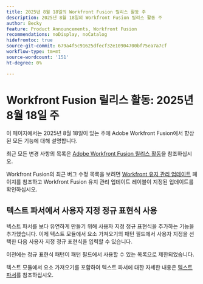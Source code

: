 ```yaml
---
title: 2025년 8월 18일의 Workfront Fusion 릴리스 활동 주
description: 2025년 8월 18일의 Workfront Fusion 릴리스 활동 주
author: Becky
feature: Product Announcements, Workfront Fusion
recommendations: noDisplay, noCatalog
hidefromtoc: true
source-git-commit: 679a4f5c91625dfecf32e10904700bf75ea7a7cf
workflow-type: tm+mt
source-wordcount: '151'
ht-degree: 0%

---
```


# Workfront Fusion 릴리스 활동: 2025년 8월 18일 주

이 페이지에서는 2025년 8월 18일이 있는 주에 Adobe Workfront Fusion에서 향상된 모든 기능에 대해 설명합니다.

최근 모든 변경 사항의 목록은 [Adobe Workfront Fusion 릴리스 활동](/help/workfront-fusion/fusion-product-releases/fusion-release-activity.md)을 참조하십시오.

Workfront Fusion의 최근 버그 수정 목록을 보려면 [Workfront 유지 관리 업데이트](https://experienceleague.adobe.com/ko/docs/workfront-known-issues/releases/current-updates) 페이지를 참조하고 Workfront Fusion 유지 관리 업데이트 레이블이 지정된 업데이트를 확인하십시오.

## 텍스트 파서에서 사용자 지정 정규 표현식 사용

텍스트 파서를 보다 유연하게 만들기 위해 사용자 지정 정규 표현식을 추가하는 기능을 추가했습니다. 이제 텍스트 모듈에서 요소 가져오기의 패턴 필드에서 사용자 지정을 선택한 다음 사용자 지정 정규 표현식을 입력할 수 있습니다.

이전에는 정규 표현식 패턴이 패턴 필드에서 사용할 수 있는 목록으로 제한되었습니다.

텍스트 모듈에서 요소 가져오기를 포함하여 텍스트 파서에 대한 자세한 내용은 [텍스트 파서](/help/workfront-fusion/references/apps-and-modules/tools-and-transformers/text-parser.md)를 참조하십시오.

